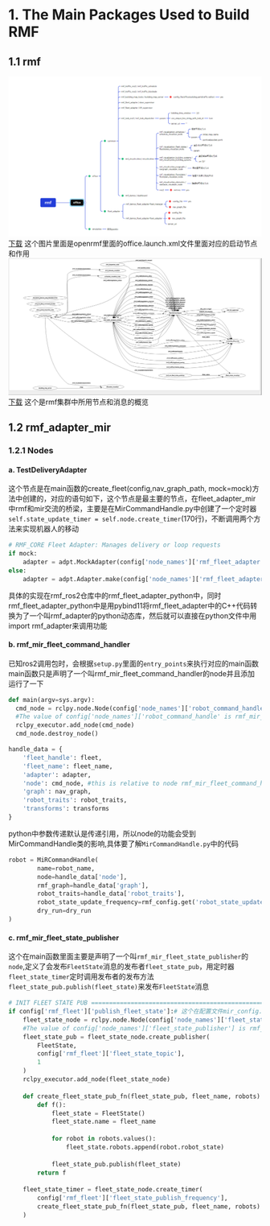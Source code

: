 # 1. The Main Packages Used to Build RMF
## 1.1 rmf
![rmf launch file](images/launch.png)
[下载](images/launch.png)
这个图片里面是openrmf里面的office.launch.xml文件里面对应的启动节点和作用
![rmf nodes and topic](images/rmf.png)
[下载](images/rmf.png)
这个是rmf集群中所用节点和消息的概览
## 1.2 rmf_adapter_mir
### 1.2.1 Nodes
#### a. TestDeliveryAdapter
这个节点是在main函数的create_fleet(config,nav_graph_path, mock=mock)方法中创建的，对应的语句如下，这个节点是最主要的节点，在fleet_adapter_mir中rmf和mir交流的桥梁，主要是在MirCommandHandle.py中创建了一个定时器`self.state_update_timer = self.node.create_timer`(170行)，不断调用两个方法来实现机器人的移动

```python linenums="107" title="In file fleet_adapter_mir.py of package fleet_adapter_mir"
# RMF_CORE Fleet Adapter: Manages delivery or loop requests
if mock:
    adapter = adpt.MockAdapter(config['node_names']['rmf_fleet_adapter'])
else:
    adapter = adpt.Adapter.make(config['node_names']['rmf_fleet_adapter'])
```
具体的实现在rmf_ros2仓库中的rmf_fleet_adapter_python中，同时rmf_fleet_adapter_python中是用pybind11将rmf_fleet_adapter中的C++代码转换为了一个叫rmf_adapter的python动态库，然后就可以直接在python文件中用import rmf_adapter来调用功能
#### b. rmf_mir_fleet_command_handler
已知ros2调用包时，会根据`setup.py`里面的`entry_points`来执行对应的main函数
</br>
main函数只是声明了一个叫rmf_mir_fleet_command_handler的node并且添加运行了一下
```python linenums="1" title="main中的相关语句"
def main(argv=sys.argv):
  cmd_node = rclpy.node.Node(config['node_names']['robot_command_handle'])
  #The value of config['node_names']['robot_command_handle' is rmf_mir_fleet_command_handler
  rclpy_executor.add_node(cmd_node)
  cmd_node.destroy_node()
```

```python linenums="340" title="In file fleet_adapter_mir.py of package fleet_adapter_mir"
handle_data = {
    'fleet_handle': fleet,
    'fleet_name': fleet_name,
    'adapter': adapter,
    'node': cmd_node, #this is relative to node rmf_mir_fleet_command_handler
    'graph': nav_graph,
    'robot_traits': robot_traits,
    'transforms': transforms
}
```
python中参数传递默认是传递引用，所以node的功能会受到MirCommandHandle类的影响,具体要了解`MirCommandHandle.py`中的代码

```python linenums="192" title="In file fleet_adapter_mir.py of package fleet_adapter_mir"
robot = MiRCommandHandle(
        name=robot_name,
        node=handle_data['node'],
        rmf_graph=handle_data['graph'],
        robot_traits=handle_data['robot_traits'],
        robot_state_update_frequency=rmf_config.get('robot_state_update_frequency', 1),
        dry_run=dry_run
)
```
#### c. rmf_mir_fleet_state_publisher
这个在main函数里面主要是声明了一个叫`rmf_mir_fleet_state_publisher`的`node`,定义了会发布`FleetState`消息的发布者`fleet_state_pub`，用定时器`fleet_state_timer`定时调用发布者的发布方法`fleet_state_pub.publish(fleet_state)`来发布`FleetState`消息

```python linenums="357" title="In file fleet_adapter_mir.py of package fleet_adapter_mir"
# INIT FLEET STATE PUB ====================================================
if config['rmf_fleet']['publish_fleet_state']:# 这个在配置文件mir_config.yaml里面value: Ture
    fleet_state_node = rclpy.node.Node(config['node_names']['fleet_state_publisher'])
    #The value of config['node_names']['fleet_state_publisher'] is rmf_mir_fleet_state_publisher
    fleet_state_pub = fleet_state_node.create_publisher(
        FleetState,
        config['rmf_fleet']['fleet_state_topic'],
        1
    )
    rclpy_executor.add_node(fleet_state_node)

    def create_fleet_state_pub_fn(fleet_state_pub, fleet_name, robots):
        def f():
            fleet_state = FleetState()
            fleet_state.name = fleet_name

            for robot in robots.values():
                fleet_state.robots.append(robot.robot_state)

            fleet_state_pub.publish(fleet_state)
        return f

    fleet_state_timer = fleet_state_node.create_timer(
        config['rmf_fleet']['fleet_state_publish_frequency'],
        create_fleet_state_pub_fn(fleet_state_pub, fleet_name, robots)
    )
```




